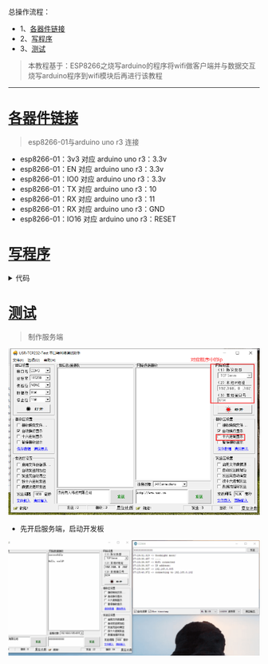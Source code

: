 总操作流程：
- 1、[各器件链接](#ESP8266-01)
- 2、[写程序](#ESP8266-02)
- 3、[测试](#ESP8266-03)

> 本教程基于：ESP8266之烧写arduino的程序将wifi做客户端并与数据交互
> 烧写arduino程序到wifi模块后再进行该教程

***

# <a name="ESP8266-01" href="#" >各器件链接</a>

> esp8266-01与arduino uno r3 连接

- esp8266-01：3v3  对应 arduino uno r3：3.3v
- esp8266-01：EN   对应 arduino uno r3：3.3v
- esp8266-01：IO0  对应 arduino uno r3：3.3v
- esp8266-01：TX   对应 arduino uno r3：10
- esp8266-01：RX   对应 arduino uno r3：11
- esp8266-01：RX   对应 arduino uno r3：GND
- esp8266-01：IO16 对应 arduino uno r3：RESET

# <a name="ESP8266-02" href="#" >写程序</a>

<details>
<summary>代码</summary>


```java
#include <SoftwareSerial.h>

SoftwareSerial mySerial(10, 11); //注意引脚不要用1和0

void setup()
{
Serial.begin(115200);
while (!Serial) {
}
Serial.println("Goodnight moon!");

mySerial.begin(115200);
mySerial.println("Hello, world?");
}

void loop() // run over and over
{
if (mySerial.available())
Serial.write(mySerial.read());
if (Serial.available())
mySerial.write(Serial.read());
}
```

</details>

# <a name="ESP8266-03" href="#" >测试</a>

> 制作服务端 

![](image/1-6.png)

- 先开启服务端，启动开发板

![](image/2-1.gif)